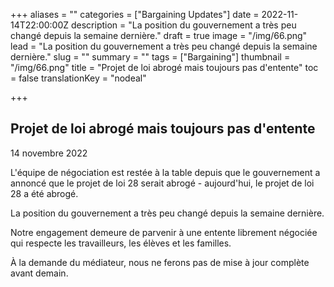 +++
aliases = ""
categories = ["Bargaining Updates"]
date = 2022-11-14T22:00:00Z
description = "La position du gouvernement a très peu changé depuis la semaine dernière."
draft = true
image = "/img/66.png"
lead = "La position du gouvernement a très peu changé depuis la semaine dernière."
slug = ""
summary = ""
tags = ["Bargaining"]
thumbnail = "/img/66.png"
title = "Projet de loi abrogé mais toujours pas d'entente"
toc = false
translationKey = "nodeal"

+++
## Projet de loi abrogé mais toujours pas d'entente

14 novembre 2022

L'équipe de négociation est restée à la table depuis que le gouvernement a annoncé que le projet de loi 28 serait abrogé - aujourd'hui, le projet de loi 28 a été abrogé.

La position du gouvernement a très peu changé depuis la semaine dernière.

Notre engagement demeure de parvenir à une entente librement négociée qui respecte les travailleurs, les élèves et les familles.

À la demande du médiateur, nous ne ferons pas de mise à jour complète avant demain.